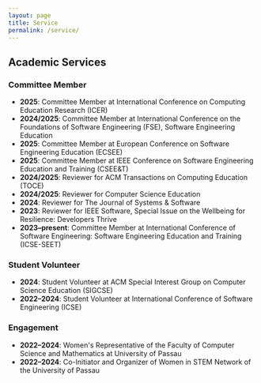```yaml
---
layout: page
title: Service
permalink: /service/
---
```


## Academic Services

### Committee Member
- **2025**: Committee Member at International Conference on Computing Education Research (ICER)
- **2024/2025**: Committee Member at International Conference on the Foundations of Software Engineering (FSE), Software Engineering Education
- **2025**: Committee Member at European Conference on Software Engineering Education (ECSEE)
- **2025**: Committee Member at IEEE Conference on Software Engineering Education and Training (CSEE&T)
- **2024/2025**: Reviewer for ACM Transactions on Computing Education (TOCE)
- **2024/2025**: Reviewer for Computer Science Education
- **2024**: Reviewer for The Journal of Systems & Software
- **2023**: Reviewer for IEEE Software, Special Issue on the Wellbeing for Resilience: Developers Thrive
- **2023–present**: Committee Member at International Conference of Software Engineering: Software Engineering Education and Training (ICSE-SEET)

### Student Volunteer
- **2024**: Student Volunteer at ACM Special Interest Group on Computer Science Education (SIGCSE)
- **2022–2024**: Student Volunteer at International Conference of Software Engineering (ICSE)

### Engagement 
- **2022–2024**: Women's Representative of the Faculty of Computer Science and Mathematics at University of Passau
- **2022–2024**: Co-Initiator and Organizer of Women in STEM Network of the University of Passau
